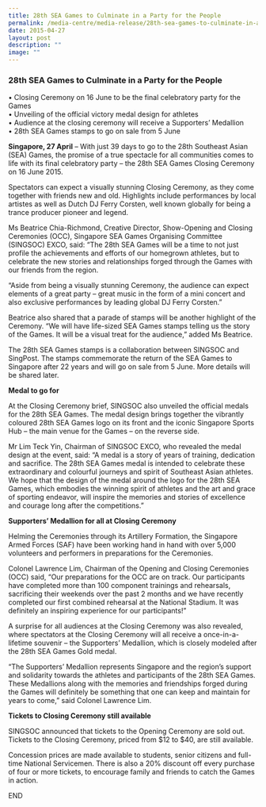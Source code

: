 ```yaml
---
title: 28th SEA Games to Culminate in a Party for the People
permalink: /media-centre/media-release/28th-sea-games-to-culminate-in-a-party-for-the-people/
date: 2015-04-27
layout: post
description: ""
image: ""
---
```

### **28th SEA Games to Culminate in a Party for the People**
• Closing Ceremony on 16 June to be the final celebratory party for the Games  
• Unveiling of the official victory medal design for athletes  
• Audience at the closing ceremony will receive a Supporters’ Medallion  
• 28th SEA Games stamps to go on sale from 5 June

**Singapore, 27 April** – With just 39 days to go to the 28th Southeast Asian (SEA) Games, the promise of a true spectacle for all communities comes to life with its final celebratory party – the 28th SEA Games Closing Ceremony on 16 June 2015.

Spectators can expect a visually stunning Closing Ceremony, as they come together with friends new and old. Highlights include performances by local artistes as well as Dutch DJ Ferry Corsten, well known globally for being a trance producer pioneer and legend.

Ms Beatrice Chia-Richmond, Creative Director, Show-Opening and Closing Ceremonies (OCC), Singapore SEA Games Organising Committee (SINGSOC) EXCO, said: “The 28th SEA Games will be a time to not just profile the achievements and efforts of our homegrown athletes, but to celebrate the new stories and relationships forged through the Games with our friends from the region.

“Aside from being a visually stunning Ceremony, the audience can expect elements of a great party – great music in the form of a mini concert and also exclusive performances by leading global DJ Ferry Corsten.”

Beatrice also shared that a parade of stamps will be another highlight of the Ceremony. “We will have life-sized SEA Games stamps telling us the story of the Games. It will be a visual treat for the audience,” added Ms Beatrice.

The 28th SEA Games stamps is a collaboration between SINGSOC and SingPost. The stamps commemorate the return of the SEA Games to Singapore after 22 years and will go on sale from 5 June. More details will be shared later.

**Medal to go for**

At the Closing Ceremony brief, SINGSOC also unveiled the official medals for the 28th SEA Games. The medal design brings together the vibrantly coloured 28th SEA Games logo on its front and the iconic Singapore Sports Hub – the main venue for the Games – on the reverse side.

Mr Lim Teck Yin, Chairman of SINGSOC EXCO, who revealed the medal design at the event, said: “A medal is a story of years of training, dedication and sacrifice. The 28th SEA Games medal is intended to celebrate these extraordinary and colourful journeys and spirit of Southeast Asian athletes. We hope that the design of the medal around the logo for the 28th SEA Games, which embodies the winning spirit of athletes and the art and grace of sporting endeavor, will inspire the memories and stories of excellence and courage long after the competitions.”

**Supporters’ Medallion for all at Closing Ceremony**

Helming the Ceremonies through its Artillery Formation, the Singapore Armed Forces (SAF) have been working hand in hand with over 5,000 volunteers and performers in preparations for the Ceremonies.

Colonel Lawrence Lim, Chairman of the Opening and Closing Ceremonies (OCC) said, “Our preparations for the OCC are on track. Our participants have completed more than 100 component trainings and rehearsals, sacrificing their weekends over the past 2 months and we have recently completed our first combined rehearsal at the National Stadium. It was definitely an inspiring experience for our participants!”

A surprise for all audiences at the Closing Ceremony was also revealed, where spectators at the Closing Ceremony will all receive a once-in-a-lifetime souvenir – the Supporters’ Medallion, which is closely modeled after the 28th SEA Games Gold medal.

“The Supporters’ Medallion represents Singapore and the region’s support and solidarity towards the athletes and participants of the 28th SEA Games. These Medallions along with the memories and friendships forged during the Games will definitely be something that one can keep and maintain for years to come,” said Colonel Lawrence Lim.

**Tickets to Closing Ceremony still available**

SINGSOC announced that tickets to the Opening Ceremony are sold out. Tickets to the Closing Ceremony, priced from $12 to $40, are still available.

Concession prices are made available to students, senior citizens and full-time National Servicemen. There is also a 20% discount off every purchase of four or more tickets, to encourage family and friends to catch the Games in action.

END